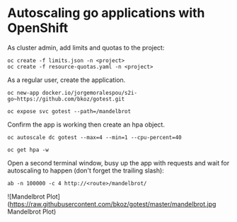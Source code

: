 # Autoscaling go applications with OpenShift

As cluster admin, add limits and quotas to the project:
```
oc create -f limits.json -n <project>
oc create -f resource-quotas.yaml -n <project>
```

As a regular user, create the application.
```
oc new-app docker.io/jorgemoralespou/s2i-go~https://github.com/bkoz/gotest.git

oc expose svc gotest --path=/mandelbrot
```
Confirm the app is working then create an hpa object.
```
oc autoscale dc gotest --max=4 --min=1 --cpu-percent=40

oc get hpa -w
```

Open a second terminal window, busy up the app with requests and wait for autoscaling to happen (don't forget the trailing slash):
```
ab -n 100000 -c 4 http://<route>/mandelbrot/
```

![Mandelbrot Plot](https://raw.githubusercontent.com/bkoz/gotest/master/mandelbrot.jpg Mandelbrot Plot)


